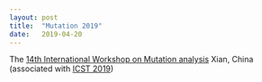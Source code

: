 ```yaml
---
layout: post
title:  "Mutation 2019"
date:   2019-04-20
---
```


The [14th International Workshop on Mutation analysis](/2019/)
Xian, China (associated with [ICST 2019](http://icst2019.xjtu.edu.cn/))
